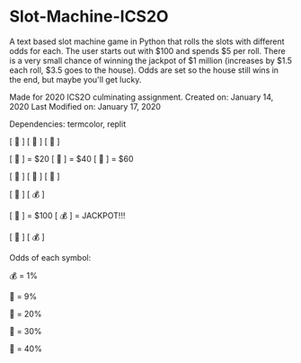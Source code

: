 # Slot-Machine-ICS2O
A text based slot machine game in Python that rolls the slots with different odds for each. The user starts out with $100 and spends $5 per roll. There is a very small chance of winning the jackpot of $1 million (increases by $1.5 each roll, $3.5 goes to the house).
Odds are set so the house still wins in the end, but maybe you'll get lucky.

Made for 2020 ICS2O culminating assignment.
Created on: January 14, 2020
Last Modified on: January 17, 2020

Dependencies: termcolor, replit

[ 🍉  ]          [ 🔔  ]          [ 🍒  ]

[ 🍉  ]  = $20   [ 🔔  ]  = $40   [ 🍒  ] = $60

[ 🍉  ]          [ 🔔  ]          [ 🍒  ]


[ 💎  ]          [ 💰  ]

[ 💎  ] = $100   [ 💰  ] = JACKPOT!!!

[ 💎  ]          [ 💰  ]


Odds of each symbol:

💰 = 1%

💎 = 9%

🍒 = 20%

🔔 = 30% 

🍉 = 40%

